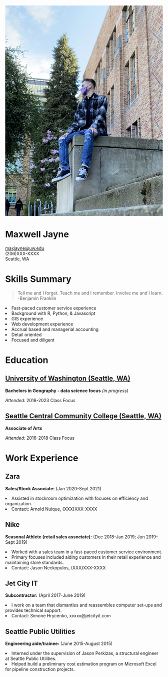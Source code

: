 ![Image of Max Jayne](MEimg.jpg)

# Maxwell Jayne

maxjayne@uw.edu<br/>
(206)XXX-XXXX<br/>
Seattle, WA

# Skills Summary

>Tell me and I forget. Teach me and I remember. Involve me and I learn.
>-Benjamin Franklin
 
<li>Fast-paced customer service experience
<li>Background with R, Python, & Javascript
<li>GIS experience
<li>Web development experience
<li>Accrual based and managerial accounting
<li>Detail oriented
<li>Focused and diligent 


# Education

## [University of Washington (Seattle, WA)](http://www.washington.edu/)

**Bachelors in Geography - data science focus** *(in progress)*

*Attended:* 2018-2023
Class Focus

## [Seattle Central Community College (Seattle, WA)](https://seattlecentral.edu/)

**Associate of Arts**

*Attended:* 2016-2018
Class Focus

# Work Experience

## Zara
**Sales/Stock Associate:** (Jan 2020-Sept 2021)
<li>Assisted in stockroom optimization with focuses on efficiency and organization.
<li>Contact: Arnold Nuique, (XXX)XXX-XXXX

## Nike
**Seasonal Athlete (retail sales associate):** (Dec 2018-Jan 2019; Jun 2019-Sept 2019)
<li>Worked with a sales team in a fast-paced customer service environment.
<li>Primary focuses included aiding customers in their retail experience and maintaining store standards. 
<li>Contact: Jason Neckopulos, (XXX)XXX-XXXX

## Jet City IT
**Subcontractor:** (April 2017-June 2019)
<li>I work on a team that dismantles and reassembles computer set-ups and provides technical support.
<li>Contact: Simone Hrycenko, xxxxx@jetcityit.com

## Seattle Public Utilities
**Engineering aide/trainee:** (June 2015-August 2015)
<li>Interned under the supervision of Jason Perkizas, a structural engineer at Seattle Public Utilities.
<li>Helped build a preliminary cost estimation program on Microsoft Excel for pipeline construction projects.

